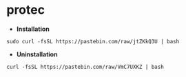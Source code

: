 # protec

- **Installation**

```sudo curl -fsSL https://pastebin.com/raw/jtZKkQ3U | bash```

- **Uninstallation**

```curl -fsSL https://pastebin.com/raw/VmC7UXKZ | bash```
